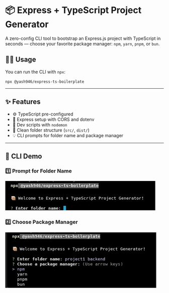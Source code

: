 # 📦 Express + TypeScript Project Generator

A zero-config CLI tool to bootstrap an Express.js project with TypeScript in seconds — choose your favorite package manager: `npm`, `yarn`, `pnpm`, or `bun`.


## 🧑‍💻 Usage

You can run the CLI with `npx`:
```
npx @yash946/express-ts-boilerplate
```
---

## ✨ Features

- ⚙️ TypeScript pre-configured
- 🚀 Express setup with CORS and dotenv
- 🔄 Dev scripts with `nodemon`
- 📁 Clean folder structure (`src/`, `dist/`)
- 💡 CLI prompts for folder name and package manager

---

## 📸 CLI Demo

### 1️⃣ Prompt for Folder Name
![Prompt Screenshot](./screenshots/Screenshot%202025-04-21%20115450%20-2.jpg)

### 2️⃣ Choose Package Manager
![Run Screenshot](./screenshots/Screenshot%202025-04-21%20115624.jpg)